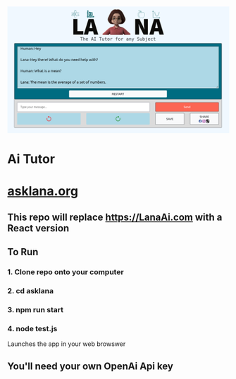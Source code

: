<img src="https://github.com/Clark-Whitehead/asklana/blob/main/lana_ai_tutor.png?raw=true" width="800" alt="sample_output">

# Ai Tutor

# <a href="https://asklana-e5m27.ondigitalocean.app">asklana.org</a>

## This repo will replace https://LanaAi.com with a React version

## To Run

### 1. Clone repo onto your computer

### 2. cd asklana

### 3. npm run start

### 4. node test.js

Launches the app in your web browswer

## You'll need your own OpenAi Api key
